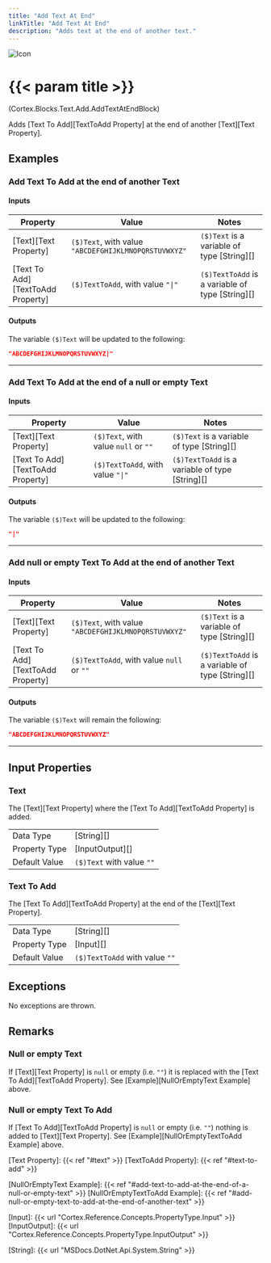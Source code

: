 ```yaml
---
title: "Add Text At End"
linkTitle: "Add Text At End"
description: "Adds text at the end of another text."
---
```


![Icon](/blocks/text-add-block-icon.png)

# {{< param title >}}

<p class="namespace">(Cortex.Blocks.Text.Add.AddTextAtEndBlock)</p>

Adds [Text To Add][TextToAdd Property] at the end of another [Text][Text Property].

## Examples

### Add Text To Add at the end of another Text

#### Inputs

| Property           | Value                     | Notes                                    |
|--------------------|---------------------------|------------------------------------------|
| [Text][Text Property] | `($)Text`, with value `"ABCDEFGHIJKLMNOPQRSTUVWXYZ"` | `($)Text` is a variable of type [String][] |
| [Text To Add][TextToAdd Property] | `($)TextToAdd`, with value `"\|"` | `($)TextToAdd` is a variable of type [String][] |

#### Outputs

The variable `($)Text` will be updated to the following:

```json
"ABCDEFGHIJKLMNOPQRSTUVWXYZ|"
```

***

### Add Text To Add at the end of a null or empty Text

#### Inputs

| Property           | Value                     | Notes                                    |
|--------------------|---------------------------|------------------------------------------|
| [Text][Text Property] | `($)Text`, with value `null` or `""` | `($)Text` is a variable of type [String][] |
| [Text To Add][TextToAdd Property] | `($)TextToAdd`, with value `"\|"` | `($)TextToAdd` is a variable of type [String][] |

#### Outputs

The variable `($)Text` will be updated to the following:

```json
"|"
```

***

### Add null or empty Text To Add at the end of another Text

#### Inputs

| Property           | Value                     | Notes                                    |
|--------------------|---------------------------|------------------------------------------|
| [Text][Text Property] | `($)Text`, with value `"ABCDEFGHIJKLMNOPQRSTUVWXYZ"` | `($)Text` is a variable of type [String][] |
| [Text To Add][TextToAdd Property] | `($)TextToAdd`, with value `null` or `""` | `($)TextToAdd` is a variable of type [String][] |

#### Outputs

The variable `($)Text` will remain the following:

```json
"ABCDEFGHIJKLMNOPQRSTUVWXYZ"
```

***

## Input Properties

### Text

The [Text][Text Property] where the [Text To Add][TextToAdd Property] is added.  
  
| | |
|--------------------|---------------------------|
| Data Type | [String][] |
| Property Type | [InputOutput][] |
| Default Value | `($)Text` with value `""` |

### Text To Add

The [Text To Add][TextToAdd Property] at the end of the [Text][Text Property].

| | |
|--------------------|---------------------------|
| Data Type | [String][] |
| Property Type | [Input][] |
| Default Value | `($)TextToAdd` with value `""` |

## Exceptions

No exceptions are thrown.

## Remarks

### Null or empty Text

If [Text][Text Property] is `null` or empty (i.e. `""`) it is replaced with the [Text To Add][TextToAdd Property]. See [Example][NullOrEmptyText Example] above.

### Null or empty Text To Add

If [Text To Add][TextToAdd Property] is `null` or empty (i.e. `""`) nothing is added to [Text][Text Property]. See [Example][NullOrEmptyTextToAdd Example] above.

[Text Property]: {{< ref "#text" >}}
[TextToAdd Property]: {{< ref "#text-to-add" >}}

[NullOrEmptyText Example]: {{< ref "#add-text-to-add-at-the-end-of-a-null-or-empty-text" >}}
[NullOrEmptyTextToAdd Example]: {{< ref "#add-null-or-empty-text-to-add-at-the-end-of-another-text" >}}

[Input]: {{< url "Cortex.Reference.Concepts.PropertyType.Input" >}}
[InputOutput]: {{< url "Cortex.Reference.Concepts.PropertyType.InputOutput" >}}

[String]: {{< url "MSDocs.DotNet.Api.System.String" >}}
